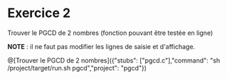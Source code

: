 # Exercice 2

Trouver le PGCD de 2 nombres (fonction pouvant être testée en ligne)

**NOTE** : il ne faut pas modifier les lignes de saisie et d'affichage.
 
@[Trouver le PGCD de 2 nombres]({"stubs": ["pgcd.c"],"command": "sh /project/target/run.sh pgcd","project": "pgcd"})
